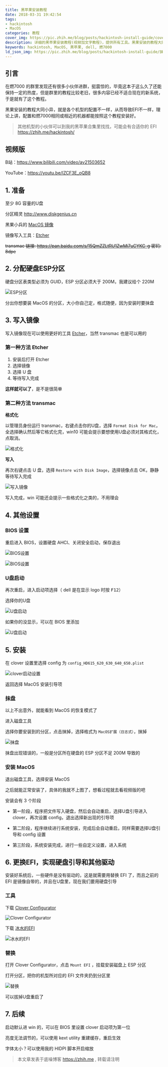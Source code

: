 ```yaml
---
title: 黑苹果安装教程
date: 2018-03-31 19:42:54
tags: 
- hackintosh
- MacOS
categories: 教程
cover_img: https://pic.zhih.me/blog/posts/hackintosh-install-guide/cover.jpg
description: 详细的黑苹果安装教程(视频加文字教程)，提供所有工具。黑果安装的教程大同小异，就是各个机型的配置不一样，从而导致EFI不一样，理论上讲，配置和燃7000相同或相近的机器都能按照这个教程安装好，其他机型也可以在使用我收集的EFI ...
keywords: hackintosh, MacOS, 黑苹果, dell, 燃7000
ld_json_img: https://pic.zhih.me/blog/posts/hackintosh-install-guide/抹盘.jpg
---
```


## 引言

在燃7000 的群里发现还有很多小伙伴进群，挺震惊的，毕竟这本子这么久了还能保持一定的热度，但是群里的教程比较老旧，很多内容已经不适合现在的新系统，于是就有了这个教程。

黑果安装的教程大同小异，就是各个机型的配置不一样，从而导致EFI不一样，理论上讲，配置和燃7000相同或相近的机器都能按照这个教程安装好。

>其他机型的小伙伴可以到我的黑苹果合集里找找，可能会有合适你的 EFI 
>https://zhih.me/hackintosh/

## 视频版

B站：https://www.bilibili.com/video/av21503652

YouTube：https://youtu.be/IZCF3E_oQB8

## 1. 准备

至少 8G 容量的U盘

分区精灵 http://www.diskgenius.cn

黑果小兵的 [MacOS 镜像](https://zhih.me/hackintosh/#/OS-images)

镜像写入工具：[Etcher](https://www.balena.io/etcher/)

~~transmac 链接: https://pan.baidu.com/s/15QmZZLtRU1ZwMi7uCYKC-g 密码: 8dpe~~

## 2. 分配硬盘ESP分区

硬盘分区表类型必须为 GUID，ESP 分区必须大于 200M，我建议给个 220M

![ESP分区](https://pic.zhih.me/blog/posts/hackintosh-install-guide/ESP分区.jpg)

分出你想要装 MacOS 的分区，大小你自己定，格式随便，因为安装时要抹盘

## 3. 写入镜像

写入镜像现在可以使用更好的工具 [Etcher](https://www.balena.io/etcher/)，当然 transmac 也是可以用的

### 第一种方法 Etcher

1. 安装后打开 Etcher
2. 选择镜像
3. 选择 U 盘
4. 等待写入完成

**这样就可以了**，是不是很简单

### 第二种方法 transmac 

**格式化**

以管理员身份运行 transmac，<kbd>右键</kbd>点击你的U盘，选择 `Format Disk for Mac`，全选择确认然后等它格式化完，win10 可能会提示要想使用U盘必须对其格式化，点取消。

![格式化](https://pic.zhih.me/blog/posts/hackintosh-install-guide/格式化.jpg)

**写入**

再次<kbd>右键</kbd>点击 U 盘，选择 `Restore with Disk Image`，选择镜像点击 OK，静静等待写入完成

![写入镜像](https://pic.zhih.me/blog/posts/hackintosh-install-guide/写入镜像.jpg)

写入完成，win 可能还会提示一些格式化之类的，不用理会

## 4. 其他设置

### BIOS 设置

重启进入 BIOS，设置硬盘 AHCI、关闭安全启动，保存退出

![BIOS设置](https://pic.zhih.me/blog/posts/hackintosh-install-guide/BIOS设置1.jpg)

![BIOS设置](https://pic.zhih.me/blog/posts/hackintosh-install-guide/BIOS设置2.jpg)

### U盘启动

再次重启，进入启动项选择（ dell 是在显示 logo 时按 <kbd>F12</kbd>）

选择你的U盘

![U盘启动](https://pic.zhih.me/blog/posts/hackintosh-install-guide/U盘启动1.jpg)

如果你的没显示，可以在 BIOS 里添加

![U盘启动](https://pic.zhih.me/blog/posts/hackintosh-install-guide/U盘启动2.jpg)

## 5. 安装

在 clover 设置里选择 config 为 `config_HD615_620_630_640_650.plist`

![clover启动设置](https://pic.zhih.me/blog/posts/hackintosh-install-guide/clover启动设置.jpg)

返回选择 MacOS 安装引导项

### 抹盘

以上不出意外，就能看到 MacOS 的恢复模式了

进入磁盘工具

选择你要安装到的分区，点击抹掉，选择格式为 `MacOS扩展（日志式）`，抹掉

![抹盘](https://pic.zhih.me/blog/posts/hackintosh-install-guide/抹盘.jpg)

抹盘出现错误的，一般是分区所在硬盘的 ESP 分区不足 200M 导致的

### 安装 MacOS

退出磁盘工具，选择安装 MacOS

之后就能正常安装了，具体的我就不上图了，想看过程就去看视频版的吧

安装会有 3 个阶段

- 第一阶段，程序把文件写入硬盘，然后会自动重启，选择U盘引导进入 clover，再次设置 config，退出选择新出现的引导项

- 第二阶段，程序继续进行系统安装，完成后会自动重启，同样需要选择U盘引导和 config 设置

- 第三阶段，系统安装完成，进行一些自定义设置，进入系统

## 6. 更换EFI，实现硬盘引导和其他驱动

安装好系统后，一些硬件是没有驱动的，这是就需要用替换 EFI 了，而且之前的 EFI 是镜像自带的，并且在U盘里，现在我们要用硬盘引导

### 工具

下载 [Clover Configurator](https://mackie100projects.altervista.org/download-clover-configurator/)

![Clover Configurator](https://pic.zhih.me/blog/posts/hackintosh-install-guide/下载CloverConfigurator.jpg)

下载 [冰水的EFI](https://zhih.me/dell-7460-7560-hackintosh)

![冰水的EFI](https://pic.zhih.me/blog/posts/hackintosh-install-guide/冰水的EFI.jpg)

### 替换

打开 Clover Configurator，点击 `Mount EFI` ，挂载安装磁盘上 ESP 分区

打开分区，把你的机型所对应的 EFI 文件夹扔到分区里

![替换](https://pic.zhih.me/blog/posts/hackintosh-install-guide/替换.jpg)

可以拔掉U盘重启了

## 7. 后续

启动默认进 win 的，可以在 BIOS 里设置 clover 启动项为第一位

亮度无法调节的，可以使用 kext utility 重建缓存，重启生效

字体太小？可以使用我的 HIDPI 脚本开启缩放

>本文章发表于底噪博客 https://zhih.me , 转载请注明
